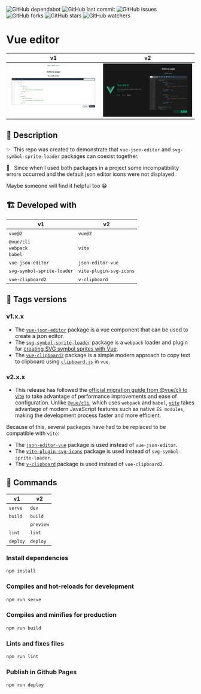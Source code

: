 ![GitHub dependabot](https://img.shields.io/badge/dependabot-enabled-025e8c?logo=Dependabot)
![GitHub last commit](https://img.shields.io/github/last-commit/beatrizsmerino/vue-editor)
![GitHub issues](https://img.shields.io/github/issues/beatrizsmerino/vue-editor)
![GitHub forks](https://img.shields.io/github/forks/beatrizsmerino/vue-editor)
![GitHub stars](https://img.shields.io/github/stars/beatrizsmerino/vue-editor)
![GitHub watchers](https://img.shields.io/github/watchers/beatrizsmerino/vue-editor)

# Vue editor

| v1                                               | v2                                               |
| ------------------------------------------------ | ------------------------------------------------ |
| ![Vue editor](./README/images/vue-editor-v1.jpg) | ![Vue editor](./README/images/vue-editor-v2.jpg) |

## 🎯 Description

✨&nbsp; This repo was created to demonstrate that `vue-json-editor` and `svg-symbol-sprite-loader` packages can coexist together.

🐛 &nbsp; Since when I used both packages in a project some incompatibility errors occurred and the default json editor icons were not displayed.

Maybe someone will find it helpful too 😁

## 🏗️ Developed with

| v1                                       | v2                      |
| ---------------------------------------- | ----------------------- |
| `vue@2`                                  | `vue@2`                 |
| `@vue/cli` </br> `webpack` </br> `babel` | `vite`                  |
| `vue-json-editor`                        | `json-editor-vue`       |
| `svg-symbol-sprite-loader`               | `vite-plugin-svg-icons` |
| `vue-clipboard2`                         | `v-clipboard`           |

## 🔖 Tags versions

### v1.x.x

- The [`vue-json-editor`](https://www.npmjs.com/package/vue-json-editor) package is a vue component that can be used to create a json editor.
- The [`svg-symbol-sprite-loader`](https://www.npmjs.com/package/svg-symbol-sprite-loader) package is a `webpack` loader and plugin for [creating SVG symbol sprites with Vue](https://stefan-dietz.eu/vue-svg-symbol-sprites.html).
- The [`vue-clipboard2`](https://www.npmjs.com/package/vue-clipboard2) package is a simple modern approach to copy text to clipboard using [`clipboard.js`](https://clipboardjs.com) in `vue`.

### v2.x.x

- This release has followed the [official migration guide from @vue/cli to vite](https://vueschool.io/articles/vuejs-tutorials/how-to-migrate-from-vue-cli-to-vite/) to take advantage of performance improvements and ease of configuration. Unlike [`@vue/cli`](https://cli.vuejs.org/), which uses `webpack` and `babel`, [`vite`](https://www.npmjs.com/package/vite) takes advantage of modern JavaScript features such as native `ES modules`, making the development process faster and more efficient.

Because of this, several packages have had to be replaced to be compatible with `vite`:
- The [`json-editor-vue`](https://www.npmjs.com/package/json-editor-vue) package is used instead of `vue-json-editor`.
- The [`vite-plugin-svg-icons`](https://www.npmjs.com/package/vite-plugin-svg-icons) package is used instead of `svg-symbol-sprite-loader`.
- The [`v-clipboard`](https://www.npmjs.com/package/v-clipboard) package is used instead of `vue-clipboard2`.

## 🚀 Commands

| v1       | v2        |
| -------- | --------- |
| `serve`  | `dev`     |
| `build`  | `build`   |
|          | `preview` |
| `lint`   | `lint`    |
| `deploy` | `deploy`  |

### Install dependencies

```bash
npm install
```

### Compiles and hot-reloads for development

```bash
npm run serve
```

### Compiles and minifies for production

```bash
npm run build
```

### Lints and fixes files

```bash
npm run lint
```

### Publish in Github Pages

```bash
npm run deploy
```
